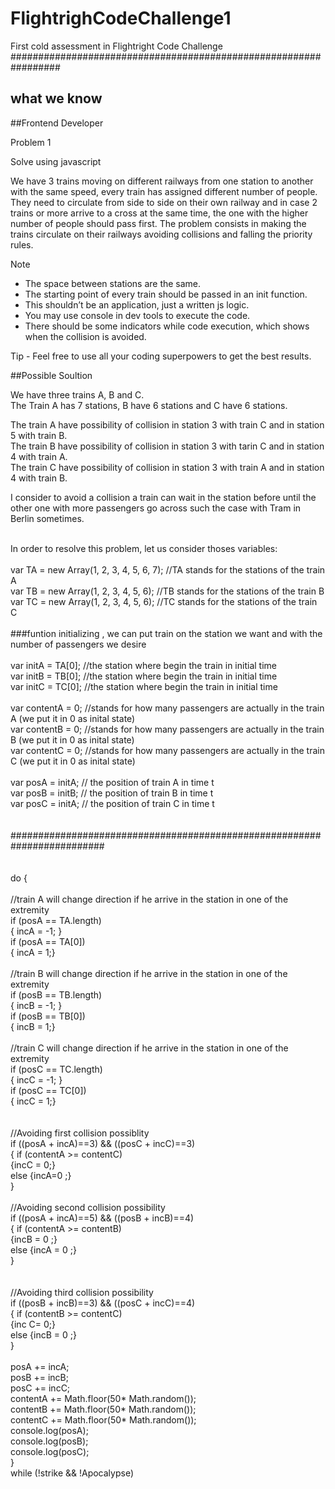 # FlightrighCodeChallenge1
First cold assessment in Flightright Code Challenge
#################################################################<br>
## what we know

##Frontend Developer

Problem 1

Solve using javascript 

We have 3 trains moving on different railways from one station to another with the same
speed, every train has assigned different number of people. They need to circulate from
side to side on their own railway and in case 2 trains or more arrive to a cross at the
same time, the one with the higher number of people should pass first. The problem
consists in making the trains circulate on their railways avoiding collisions and falling the
priority rules. 

Note
- The space between stations are the same. 
- The starting point of every train should be passed in an init function. 
- This shouldn’t be an application, just a written js logic.
- You may use console in dev tools to execute the code.
- There should be some indicators while code execution, which shows when the
collision is avoided.

Tip - Feel free to use all your coding superpowers to get the best results. 

##Possible Soultion

We have three trains A, B and C.<br>
The Train A has 7 stations, B have 6 stations and C have 6 stations.<br>

The train A have possibility of collision in station 3 with train C and in station 5 with train B. <br>
The train B have possibility of collision in station 3 with tarin C and in station 4 with train A. <br>
The train C have possibility of collision in station 3 with train A and in station 4 with train B.<br>

I consider to avoid a collision a train can wait in the station before until the other one with more passengers go across such the case with Tram in Berlin sometimes.<br>

<br>
In order to resolve this problem, let us consider thoses variables:<br>
<br>
var TA = new Array(1, 2, 3, 4, 5, 6, 7); //TA stands for the stations of the train A<br>
var TB = new Array(1, 2, 3, 4, 5, 6);  //TB stands for the stations of the train B<br>
var TC = new Array(1, 2, 3, 4, 5, 6);  //TC stands for the stations of the train C<br>
<br>
###funtion initializing , we can put train on the station we want and with the number of passengers we desire  <br>
<br>
var initA = TA[0]; //the station where begin the train in initial time<br>
var initB = TB[0]; //the station where begin the train in initial time<br>
var initC = TC[0]; //the station where begin the train in initial time<br>
<br>
var contentA = 0; //stands for how many passengers are actually in the train A (we put it in 0 as inital state)<br>
var contentB = 0; //stands for how many passengers are actually in the train B (we put it in 0 as inital state)<br>
var contentC = 0; //stands for how many passengers are actually in the train C (we put it in 0 as inital state)<br>
<br>
var posA = initA; // the position of train A in time t <br>
var posB = initB; // the position of train B in time t <br>
var posC = initA; // the position of train C in time t <br>
<br>
<br>
######################################################################### <br>
<br>
<br>
do {
<br>	
<br>
//train A will change direction if he arrive in the station in one of the extremity <br>
if (posA == TA.length) <br>
{ incA = -1; }  <br>
if (posA == TA[0]) <br>
{ incA = 1;} <br>
<br>
//train B will change direction if he arrive in the station in one of the extremity <br>
if (posB == TB.length) <br>
{ incB = -1; }  <br>
if (posB == TB[0]) <br>
{ incB = 1;} <br>
<br>
//train C will change direction if he arrive in the station in one of the extremity  <br>
if (posC == TC.length) <br>
{ incC = -1; } <br>
if (posC == TC[0]) <br>
{ incC = 1;} <br>
<br>
<br>
//Avoiding first collision possiblity <br>
if ((posA + incA)==3) && ((posC + incC)==3) <br>
{ if (contentA >= contentC)  <br>
		{incC = 0;} <br>
else {incA=0 ;} <br>
} <br>
<br>
//Avoiding second collision possibility <br>
if ((posA + incA)==5) && ((posB + incB)==4) <br>
{ if (contentA >= contentB)  <br>
		{incB = 0 ;} <br>
else {incA = 0 ;} <br>
} <br>
<br>
<br>
//Avoiding third collision possibility <br>
if ((posB + incB)==3) && ((posC + incC)==4) <br>
{ if (contentB >= contentC)  <br>
		{inc C= 0;} <br> 
else {incB = 0 ;} <br>
} <br>
<br>
posA += incA; <br>
posB += incB; <br>
posC += incC; <br>
contentA +=  Math.floor(50* Math.random()); <br>
contentB +=  Math.floor(50* Math.random()); <br>
contentC +=  Math.floor(50* Math.random()); <br>
console.log(posA); <br>
console.log(posB); <br>
console.log(posC); <br>
} <br>
while (!strike && !Apocalypse) <br>

